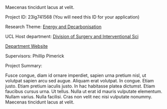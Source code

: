 Maecenas tincidunt lacus at velit.

Project ID: 23lg741568
(You will need this ID for your application)

Research Theme: [Energy and Decarbonisation](../themes/energy-and-decarbonisation.md)

UCL Host department: [Division of Surgery and Interventional Sci](../departments/division-of-surgery-and-interventional-sci.md)

[Department Website](https://www.example.com/dept6)

Supervisors: Phillip Pimerick

Project Summary:

Fusce congue, diam id ornare imperdiet, sapien urna pretium nisl, ut volutpat sapien arcu sed augue. Aliquam erat volutpat. In congue. Etiam justo. Etiam pretium iaculis justo. In hac habitasse platea dictumst. Etiam faucibus cursus urna. Ut tellus. Nulla ut erat id mauris vulputate elementum. Nullam varius. Nulla facilisi. Cras non velit nec nisi vulputate nonummy. Maecenas tincidunt lacus at velit.